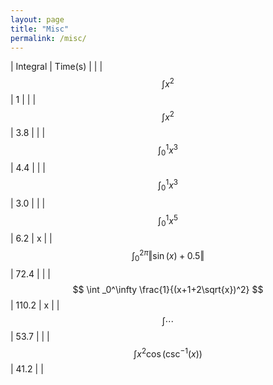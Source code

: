 ```yaml
---
layout: page
title: "Misc"
permalink: /misc/
---
```



| Integral | Time(s) | |
| $$ \int x^2 $$ | 1 | |
| $$ \int x^2 $$ | 3.8 | |
| $$ \int _0^1 x^3 $$ | 4.4 |  |
| $$ \int _0^1 x^3 $$ | 3.0 |  |
| $$ \int _0^1 x^5 $$ | 6.2 | x |
| $$ \int _0^{2\pi} \Vert\sin(x)+0.5\Vert $$ | 72.4 |  |
| $$ \int _0^\infty \frac{1}{(x+1+2\sqrt{x})^2} $$ | 110.2 | x |
| $$ \int \cdots $$ | 53.7 |  |
| $$ \int x^2 \cos(\csc^{-1}(x)) $$ | 41.2 |  |